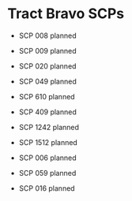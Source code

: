 # Tract Bravo SCPs

- SCP 008 planned

- SCP 009 planned

- SCP 020 planned

- SCP 049 planned

- SCP 610 planned

- SCP 409 planned

- SCP 1242 planned

- SCP 1512 planned

- SCP 006 planned

- SCP 059 planned

- SCP 016 planned

